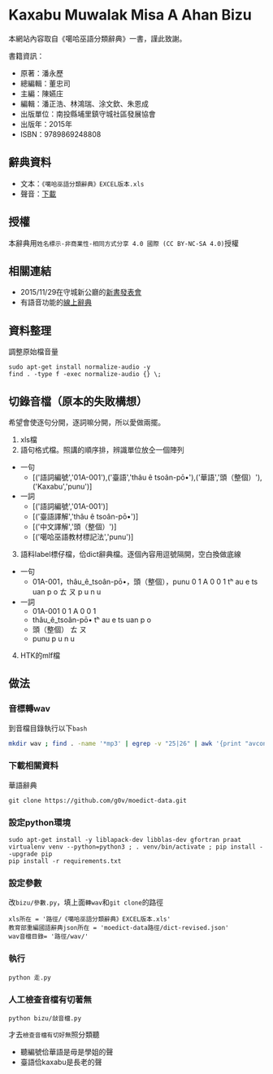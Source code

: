 # Kaxabu Muwalak Misa A Ahan Bizu
本網站內容取自《噶哈巫語分類辭典》一書，謹此致謝。

書籍資訊：

* 原著：潘永歷
* 總編輯：董忠司
* 主編：陳嬿庄
* 編輯：潘正浩、林鴻瑞、涂文欽、朱恩成
* 出版單位：南投縣埔里鎮守城社區發展協會
* 出版年：2015年
* ISBN：9789869248808

## 辭典資料
* 文本：`《噶哈巫語分類辭典》EXCEL版本.xls`
* 聲音：[下載](https://www.dropbox.com/sh/8iqtr7eayb93lws/AAANlE-qleOKHIibQKnCBgVNa?dl=0)

## 授權
本辭典用`姓名標示-非商業性-相同方式分享 4.0 國際 (CC BY-NC-SA 4.0)`授權

## 相關連結
* 2015/11/29在守城新公廳的[新書發表會](https://www.facebook.com/events/1662129040716123/)
* 有語音功能的[線上辭典](http://kaxabu.意傳.台灣/)

## 資料整理
調整原始檔音量
```
sudo apt-get install normalize-audio -y
find . -type f -exec normalize-audio {} \;
```


## 切錄音檔（原本的失敗構想）
希望會使逐句分開，逐詞嘛分開，所以愛做兩擺。

1. xls檔
2. 語句格式檔。照講的順序排，辨識單位放仝一個陣列
  * 一句
    * [('語詞編號','01A-001'),('臺語','thâu ê tsoân-pō•'),('華語','頭（整個）'),('Kaxabu','punu')]
  * 一詞
	* [('語詞編號','01A-001')]
	* [('臺語譯解','thâu ê tsoân-pō•')]
	* [('中文譯解','頭（整個）')]
	* [('噶哈巫語教材標記法','punu')]
3. 語料label標仔檔，佮dict辭典檔。逐個內容用逗號隔開，空白換做底線
  * 一句
    * 01A-001，thâu_ê_tsoân-pō•，頭（整個），punu 0 1 A 0 0 1 tʰ au e ts uan p o ㄊ ㄡ p u n u
  * 一詞
	* 01A-001 0 1 A 0 0 1
	* thâu_ê_tsoân-pō• tʰ au e ts uan p o
	* 頭（整個） ㄊ ㄡ
	* punu p u n u
4. HTK的mlf檔

## 做法
### 音標轉wav
到音檔目錄執行以下`bash`
```bash
mkdir wav ; find . -name '*mp3' | egrep -v "25|26" | awk '{print "avconv -i "$0" "$0}'| sed 's/3 \./3 wav/g' | sed 's/\.[^ 1-9]*mp3$/.wav/g' | bash
```

### 下載相關資料
華語辭典
```
git clone https://github.com/g0v/moedict-data.git
```

### 設定python環境
```
sudo apt-get install -y liblapack-dev libblas-dev gfortran praat
virtualenv venv --python=python3 ; . venv/bin/activate ; pip install --upgrade pip
pip install -r requirements.txt 
```

### 設定參數
改`bizu/參數.py`，填上面`轉wav`和`git clone`的路徑
```
xls所在 = '路徑/《噶哈巫語分類辭典》EXCEL版本.xls'
教育部重編國語辭典json所在 = 'moedict-data路徑/dict-revised.json'
wav音檔目錄= '路徑/wav/'
```

### 執行
```
python 走.py
```

### 人工檢查音檔有切著無
```
python bizu/敆音檔.py
```
才去`檢查音檔有切好無`照分類聽
* 聽編號佮華語是毋是學姐的聲
* 臺語佮kaxabu是長老的聲

